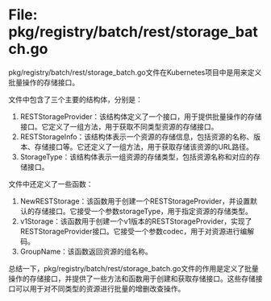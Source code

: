 # File: pkg/registry/batch/rest/storage_batch.go

pkg/registry/batch/rest/storage_batch.go文件在Kubernetes项目中是用来定义批量操作的存储接口。

文件中包含了三个主要的结构体，分别是：
1. RESTStorageProvider：该结构体定义了一个接口，用于提供批量操作的存储接口。它定义了一组方法，用于获取不同类型资源的存储接口。
2. RESTStorageInfo：该结构体表示一个资源的存储信息，包括资源的名称、版本、存储接口等。它还定义了一组方法，用于获取存储该资源的URL路径。
3. StorageType：该结构体表示一组资源的存储类型，包括资源名称和对应的存储接口。

文件中还定义了一些函数：
1. NewRESTStorage：该函数用于创建一个RESTStorageProvider，并设置默认的存储接口。它接受一个参数storageType，用于指定资源的存储类型。
2. v1Storage：该函数用于创建一个v1版本的RESTStorageProvider，实现了RESTStorageProvider接口。它接受一个参数codec，用于对资源进行编解码。
3. GroupName：该函数返回资源的组名称。

总结一下，pkg/registry/batch/rest/storage_batch.go文件的作用是定义了批量操作的存储接口，并提供了一些方法和函数用于创建和获取存储接口。这些存储接口可以用于对不同类型的资源进行批量的增删改查操作。


